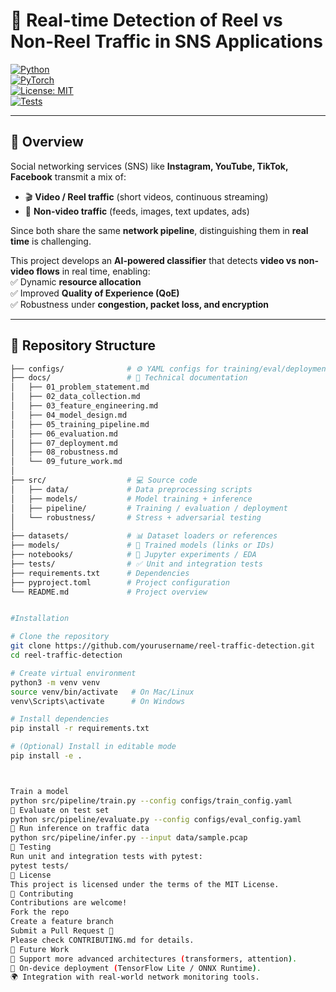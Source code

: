 # 🎥 Real-time Detection of Reel vs Non-Reel Traffic in SNS Applications  

[![Python](https://img.shields.io/badge/Python-3.9%2B-blue.svg)](https://www.python.org/)  
[![PyTorch](https://img.shields.io/badge/ML-PyTorch-orange)](https://pytorch.org/)  
[![License: MIT](https://img.shields.io/badge/License-MIT-green.svg)](LICENSE)  
[![Tests](https://img.shields.io/badge/tests-pytest-success)](https://docs.pytest.org/)  

---

## 📌 Overview
Social networking services (SNS) like **Instagram, YouTube, TikTok, Facebook** transmit a mix of:  
- 🎬 **Video / Reel traffic** (short videos, continuous streaming)  
- 📰 **Non-video traffic** (feeds, images, text updates, ads)  

Since both share the same **network pipeline**, distinguishing them in **real time** is challenging.  

This project develops an **AI-powered classifier** that detects **video vs non-video flows** in real time, enabling:  
✅ Dynamic **resource allocation**  
✅ Improved **Quality of Experience (QoE)**  
✅ Robustness under **congestion, packet loss, and encryption**  

---

## 📂 Repository Structure
```bash
├── configs/              # ⚙️ YAML configs for training/eval/deployment
├── docs/                 # 📑 Technical documentation
│   ├── 01_problem_statement.md
│   ├── 02_data_collection.md
│   ├── 03_feature_engineering.md
│   ├── 04_model_design.md
│   ├── 05_training_pipeline.md
│   ├── 06_evaluation.md
│   ├── 07_deployment.md
│   ├── 08_robustness.md
│   └── 09_future_work.md
│
├── src/                  # 💻 Source code
│   ├── data/             # Data preprocessing scripts
│   ├── models/           # Model training + inference
│   ├── pipeline/         # Training / evaluation / deployment
│   └── robustness/       # Stress + adversarial testing
│
├── datasets/             # 📊 Dataset loaders or references
├── models/               # 🤖 Trained models (links or IDs)
├── notebooks/            # 📓 Jupyter experiments / EDA
├── tests/                # ✅ Unit and integration tests
├── requirements.txt      # Dependencies
├── pyproject.toml        # Project configuration
└── README.md             # Project overview


#Installation

# Clone the repository
git clone https://github.com/yourusername/reel-traffic-detection.git
cd reel-traffic-detection

# Create virtual environment
python3 -m venv venv
source venv/bin/activate   # On Mac/Linux
venv\Scripts\activate      # On Windows

# Install dependencies
pip install -r requirements.txt

# (Optional) Install in editable mode
pip install -e .



Train a model
python src/pipeline/train.py --config configs/train_config.yaml
🔹 Evaluate on test set
python src/pipeline/evaluate.py --config configs/eval_config.yaml
🔹 Run inference on traffic data
python src/pipeline/infer.py --input data/sample.pcap
🧪 Testing
Run unit and integration tests with pytest:
pytest tests/
📜 License
This project is licensed under the terms of the MIT License.
🤝 Contributing
Contributions are welcome!
Fork the repo
Create a feature branch
Submit a Pull Request 🚀
Please check CONTRIBUTING.md for details.
📌 Future Work
🔄 Support more advanced architectures (transformers, attention).
📲 On-device deployment (TensorFlow Lite / ONNX Runtime).
🌍 Integration with real-world network monitoring tools.
